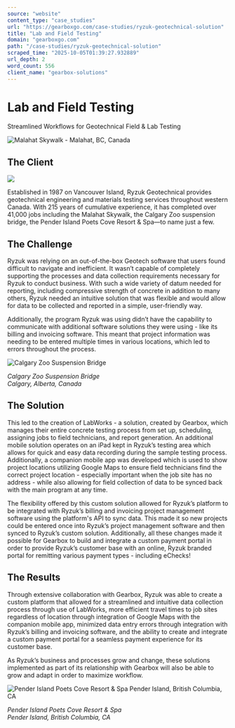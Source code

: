 ```yaml
---
source: "website"
content_type: "case_studies"
url: "https://gearboxgo.com/case-studies/ryzuk-geotechnical-solution"
title: "Lab and Field Testing"
domain: "gearboxgo.com"
path: "/case-studies/ryzuk-geotechnical-solution"
scraped_time: "2025-10-05T01:39:27.932889"
url_depth: 2
word_count: 556
client_name: "gearbox-solutions"
---
```


# Lab and Field Testing

Streamlined Workflows for Geotechnical Field & Lab Testing

![Malahat Skywalk - Malahat, BC, Canada](/_ipx/f_webp/https:/s3.us-east-1.amazonaws.com/assets.gearboxgo.com/malahatskywalk.jpg)

## The Client

![](/_ipx/h_150&f_webp/https:/s3.us-east-1.amazonaws.com/assets.gearboxgo.com/ryzuk-logo.webp)

Established in 1987 on Vancouver Island, Ryzuk Geotechnical provides geotechnical engineering and materials testing services throughout western Canada. With 215 years of cumulative experience, it has completed over 41,000 jobs including the Malahat Skywalk, the Calgary Zoo suspension bridge, the Pender Island Poets Cove Resort & Spa—to name just a few.

## The Challenge

Ryzuk was relying on an out-of-the-box Geotech software that users found difficult to navigate and inefficient. It wasn’t capable of completely supporting the processes and data collection requirements necessary for Ryzuk to conduct business. With such a wide variety of datum needed for reporting, including compressive strength of concrete in addition to many others, Ryzuk needed an intuitive solution that was flexible and would allow for data to be collected and reported in a simple, user-friendly way.

Additionally, the program Ryzuk was using didn’t have the capability to communicate with additional software solutions they were using - like its billing and invoicing software. This meant that project information was needing to be entered multiple times in various locations, which led to errors throughout the process.

![Calgary Zoo Suspension Bridge](https://s3.us-east-1.amazonaws.com/assets.gearboxgo.com/articles/calgaryzoosuspensionbridge.jpg)

_Calgary Zoo Suspension Bridge  
Calgary, Alberta, Canada_

## The Solution

This led to the creation of LabWorks - a solution, created by Gearbox, which manages their entire concrete testing process from set up, scheduling, assigning jobs to field technicians, and report generation. An additional mobile solution operates on an iPad kept in Ryzuk’s testing area which allows for quick and easy data recording during the sample testing process. Additionally, a companion mobile app was developed which is used to show project locations utilizing Google Maps to ensure field technicians find the correct project location - especially important when the job site has no address - while also allowing for field collection of data to be synced back with the main program at any time.

The flexibility offered by this custom solution allowed for Ryzuk’s platform to be integrated with Ryzuk’s billing and invoicing project management software using the platform's API to sync data. This made it so new projects could be entered once into Ryzuk’s project management software and then synced to Ryzuk’s custom solution. Additionally, all these changes made it possible for Gearbox to build and integrate a custom payment portal in order to provide Ryzuk’s customer base with an online, Ryzuk branded portal for remitting various payment types - including eChecks!

## The Results

Through extensive collaboration with Gearbox, Ryzuk was able to create a custom platform that allowed for a streamlined and intuitive data collection process through use of LabWorks, more efficient travel times to job sites regardless of location through integration of Google Maps with the companion mobile app, minimized data entry errors through integration with Ryzuk’s billing and invoicing software, and the ability to create and integrate a custom payment portal for a seamless payment experience for its customer base.

As Ryzuk’s business and processes grow and change, these solutions implemented as part of its relationship with Gearbox will also be able to grow and adapt in order to maximize workflow.

![Pender Island Poets Cove Resort & Spa Pender Island, British Columbia, CA](https://s3.us-east-1.amazonaws.com/assets.gearboxgo.com/penderislandpoetscove.jpg)

_Pender Island Poets Cove Resort & Spa_  
_Pender Island, British Columbia, CA_